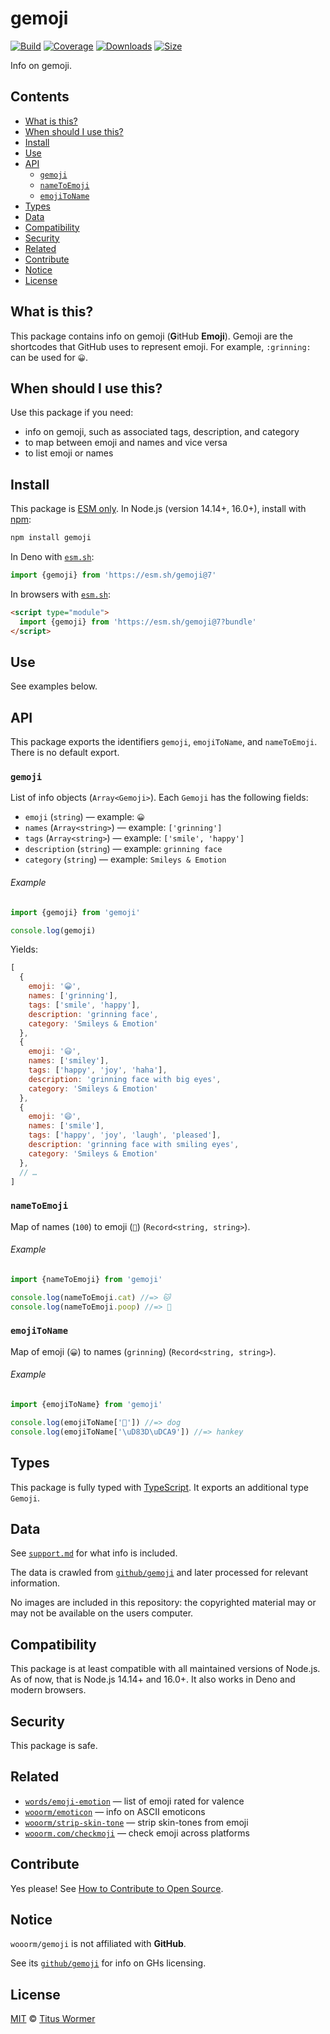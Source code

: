 # gemoji

[![Build][build-badge]][build]
[![Coverage][coverage-badge]][coverage]
[![Downloads][downloads-badge]][downloads]
[![Size][size-badge]][size]

Info on gemoji.

## Contents

*   [What is this?](#what-is-this)
*   [When should I use this?](#when-should-i-use-this)
*   [Install](#install)
*   [Use](#use)
*   [API](#api)
    *   [`gemoji`](#gemoji-1)
    *   [`nameToEmoji`](#nametoemoji)
    *   [`emojiToName`](#emojitoname)
*   [Types](#types)
*   [Data](#data)
*   [Compatibility](#compatibility)
*   [Security](#security)
*   [Related](#related)
*   [Contribute](#contribute)
*   [Notice](#notice)
*   [License](#license)

## What is this?

This package contains info on gemoji (**G**itHub **Emoji**).
Gemoji are the shortcodes that GitHub uses to represent emoji.
For example, `:grinning:` can be used for `😀`.

## When should I use this?

Use this package if you need:

*   info on gemoji, such as associated tags, description, and
    category
*   to map between emoji and names and vice versa
*   to list emoji or names

## Install

This package is [ESM only][esm].
In Node.js (version 14.14+, 16.0+), install with [npm][]:

```sh
npm install gemoji
```

In Deno with [`esm.sh`][esmsh]:

```js
import {gemoji} from 'https://esm.sh/gemoji@7'
```

In browsers with [`esm.sh`][esmsh]:

```html
<script type="module">
  import {gemoji} from 'https://esm.sh/gemoji@7?bundle'
</script>
```

## Use

See examples below.

## API

This package exports the identifiers `gemoji`, `emojiToName`, and
`nameToEmoji`.
There is no default export.

### `gemoji`

List of info objects (`Array<Gemoji>`).
Each `Gemoji` has the following fields:

*   `emoji` (`string`)
    — example: `😀`
*   `names` (`Array<string>`)
    — example: `['grinning']`
*   `tags` (`Array<string>`)
    — example: `['smile', 'happy']`
*   `description` (`string`)
    — example: `grinning face`
*   `category` (`string`)
    — example: `Smileys & Emotion`

###### Example

```js
import {gemoji} from 'gemoji'

console.log(gemoji)
```

Yields:

```js
[
  {
    emoji: '😀',
    names: ['grinning'],
    tags: ['smile', 'happy'],
    description: 'grinning face',
    category: 'Smileys & Emotion'
  },
  {
    emoji: '😃',
    names: ['smiley'],
    tags: ['happy', 'joy', 'haha'],
    description: 'grinning face with big eyes',
    category: 'Smileys & Emotion'
  },
  {
    emoji: '😄',
    names: ['smile'],
    tags: ['happy', 'joy', 'laugh', 'pleased'],
    description: 'grinning face with smiling eyes',
    category: 'Smileys & Emotion'
  },
  // …
]
```

### `nameToEmoji`

Map of names (`100`) to emoji (`💯`) (`Record<string, string>`).

###### Example

```js
import {nameToEmoji} from 'gemoji'

console.log(nameToEmoji.cat) //=> 🐱
console.log(nameToEmoji.poop) //=> 💩
```

### `emojiToName`

Map of emoji (`😀`) to names (`grinning`) (`Record<string, string>`).

###### Example

```js
import {emojiToName} from 'gemoji'

console.log(emojiToName['🐶']) //=> dog
console.log(emojiToName['\uD83D\uDCA9']) //=> hankey
```

## Types

This package is fully typed with [TypeScript][].
It exports an additional type `Gemoji`.

## Data

See [`support.md`][support] for what info is included.

The data is crawled from [`github/gemoji`][gh] and later processed for relevant
information.

No images are included in this repository: the copyrighted material may or may
not be available on the users computer.

## Compatibility

This package is at least compatible with all maintained versions of Node.js.
As of now, that is Node.js 14.14+ and 16.0+.
It also works in Deno and modern browsers.

## Security

This package is safe.

## Related

*   [`words/emoji-emotion`](https://github.com/words/emoji-emotion)
    — list of emoji rated for valence
*   [`wooorm/emoticon`](https://github.com/wooorm/emoticon)
    — info on ASCII emoticons
*   [`wooorm/strip-skin-tone`](https://github.com/wooorm/strip-skin-tone)
    — strip skin-tones from emoji
*   [`wooorm.com/checkmoji`](https://wooorm.com/checkmoji/)
    — check emoji across platforms

## Contribute

Yes please!
See [How to Contribute to Open Source][contribute].

## Notice

`wooorm/gemoji` is not affiliated with **GitHub**.

See its [`github/gemoji`][gh-license] for info on GHs licensing.

## License

[MIT][license] © [Titus Wormer][author]

<!-- Definitions -->

[build-badge]: https://github.com/wooorm/gemoji/workflows/main/badge.svg

[build]: https://github.com/wooorm/gemoji/actions

[coverage-badge]: https://img.shields.io/codecov/c/github/wooorm/gemoji.svg

[coverage]: https://codecov.io/github/wooorm/gemoji

[downloads-badge]: https://img.shields.io/npm/dm/gemoji.svg

[downloads]: https://www.npmjs.com/package/gemoji

[size-badge]: https://img.shields.io/bundlephobia/minzip/gemoji.svg

[size]: https://bundlephobia.com/result?p=gemoji

[npm]: https://docs.npmjs.com/cli/install

[esmsh]: https://esm.sh

[license]: license

[author]: https://wooorm.com

[esm]: https://gist.github.com/sindresorhus/a39789f98801d908bbc7ff3ecc99d99c

[typescript]: https://www.typescriptlang.org

[contribute]: https://opensource.guide/how-to-contribute/

[support]: support.md

[gh]: https://github.com/github/gemoji

[gh-license]: https://github.com/github/gemoji/blob/55a0080/LICENSE
